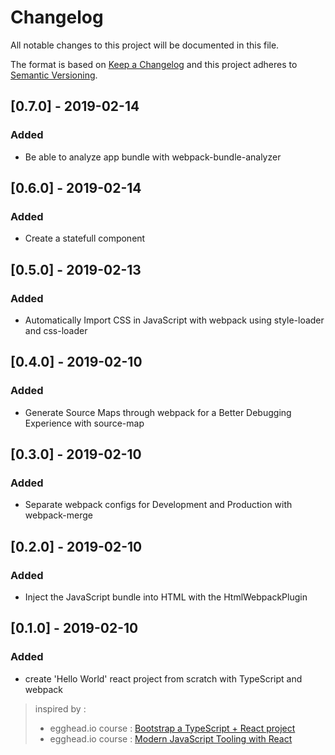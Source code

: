 # Changelog

All notable changes to this project will be documented in this file.

The format is based on [Keep a Changelog](http://keepachangelog.com/en/1.0.0/)
and this project adheres to [Semantic Versioning](http://semver.org/spec/v2.0.0.html).


## [0.7.0] - 2019-02-14

### Added

- Be able to analyze app bundle with webpack-bundle-analyzer


## [0.6.0] - 2019-02-14

### Added

- Create a statefull component

## [0.5.0] - 2019-02-13

### Added

- Automatically Import CSS in JavaScript with webpack using style-loader and css-loader

## [0.4.0] - 2019-02-10

### Added

- Generate Source Maps through webpack for a Better Debugging Experience with source-map

## [0.3.0] - 2019-02-10

### Added

- Separate webpack configs for Development and Production with webpack-merge


## [0.2.0] - 2019-02-10

### Added

- Inject the JavaScript bundle into HTML with the HtmlWebpackPlugin

## [0.1.0] - 2019-02-10

### Added

- create 'Hello World' react project from scratch with TypeScript and webpack
> inspired by :
> * egghead.io course : [Bootstrap a TypeScript + React project](https://egghead.io/lessons/egghead-bootstrap-a-typescript-react-project)
> * egghead.io course :  [Modern JavaScript Tooling with React](https://egghead.io/courses/modern-javascript-tooling-with-react)

